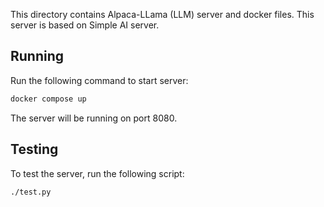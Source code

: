 This directory contains Alpaca-LLama (LLM) server and docker files. This server is based on Simple AI server.
## Running
Run the following command to start server:
```bash
docker compose up
```
The server will be running on port 8080.  
## Testing
To test the server, run the following script:
```bash
./test.py
```